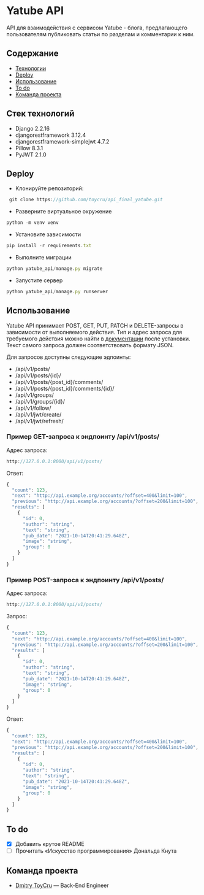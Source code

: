 # Yatube API
API для взаимодействия с сервисом Yatube -  блога, предлагающего пользователям публиковать статьи по разделам и комментарии к ним.

## Содержание
- [Технологии](#технологии)
- [Deploy](#deploy)
- [Использование](#использование)
- [To do](#to-do)
- [Команда проекта](#команда-проекта)

## Стек технологий
- Django 2.2.16
- djangorestframework 3.12.4
- djangorestframework-simplejwt 4.7.2
- Pillow 8.3.1
- PyJWT 2.1.0

## Deploy
- Клонируйте репозиторий:
```typescript
 git clone https://github.com/toycru/api_final_yatube.git
```
- Разверните виртуальное окружение
```typescript 
python -m venv venv
```
- Установите зависимости
```typescript
pip install -r requirements.txt
```
- Выполните миграции
```typescript
python yatube_api/manage.py migrate 
```
- Запустите сервер
```typescript
python yatube_api/manage.py runserver
```

## Использование
 Yatube API принимает POST, GET, PUT, PATCH и DELETE-запросы в зависимости от выполняемого действия. Тип и адрес запроса для требуемого действия можно найти в [документации](http://127.0.0.1:8000/redoc/) после установки.
 Текст самого запроса должен соответствовать формату JSON.

 Для запросов доступны следующие эдпоинты:
 - /api/v1/posts/
 - /api/v1/posts/{id}/
 - /api/v1/posts/{post_id}/comments/
 - /api/v1/posts/{post_id}/comments/{id}/
 - /api/v1/groups/
 - /api/v1/groups/{id}/
 - /api/v1/follow/
 - /api/v1/jwt/create/
 - /api/v1/jwt/refresh/

### Пример GET-запроса к эндпоинту /api/v1/posts/
Адрес запроса:
```typescript
http://127.0.0.1:8000/api/v1/posts/
```
Ответ:
```typescript
{
  "count": 123,
  "next": "http://api.example.org/accounts/?offset=400&limit=100",
  "previous": "http://api.example.org/accounts/?offset=200&limit=100",
  "results": [
    {
      "id": 0,
      "author": "string",
      "text": "string",
      "pub_date": "2021-10-14T20:41:29.648Z",
      "image": "string",
      "group": 0
    }
  ]
}
```

### Пример POST-запроса к эндпоинту /api/v1/posts/
Адрес запроса:
```typescript
http://127.0.0.1:8000/api/v1/posts/
```
Запрос:
```typescript
{
  "count": 123,
  "next": "http://api.example.org/accounts/?offset=400&limit=100",
  "previous": "http://api.example.org/accounts/?offset=200&limit=100",
  "results": [
    {
      "id": 0,
      "author": "string",
      "text": "string",
      "pub_date": "2021-10-14T20:41:29.648Z",
      "image": "string",
      "group": 0
    }
  ]
}
```

Ответ:
```typescript
{
  "count": 123,
  "next": "http://api.example.org/accounts/?offset=400&limit=100",
  "previous": "http://api.example.org/accounts/?offset=200&limit=100",
  "results": [
    {
      "id": 0,
      "author": "string",
      "text": "string",
      "pub_date": "2021-10-14T20:41:29.648Z",
      "image": "string",
      "group": 0
    }
  ]
}
```

## To do
- [x] Добавить крутое README
- [ ] Прочитать «Искусство программирования» Дональда Кнута

## Команда проекта

- [Dmitry ToyCru](https://toycru.ru/) — Back-End Engineer
